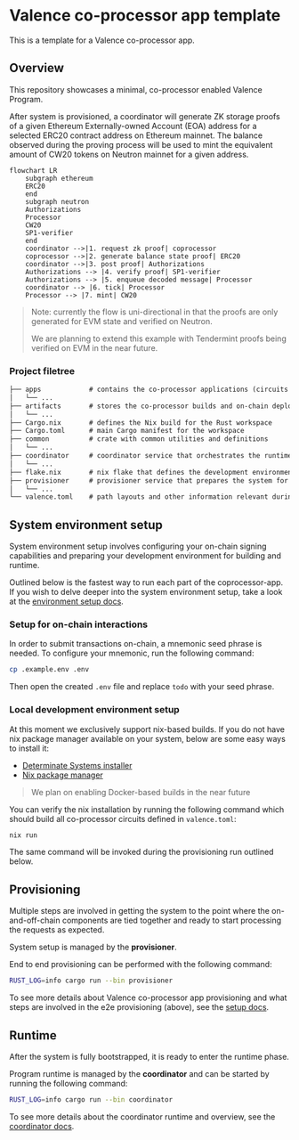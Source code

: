 # Valence co-processor app template

This is a template for a Valence co-processor app.

## Overview

This repository showcases a minimal, co-processor enabled Valence Program.

After system is provisioned, a coordinator will generate ZK storage
proofs of a given Ethereum Externally-owned Account (EOA) address for a
selected ERC20 contract address on Ethereum mainnet. The balance
observed during the proving process will be used to mint the equivalent
amount of CW20 tokens on Neutron mainnet for a given address.

```mermaid
flowchart LR
    subgraph ethereum
    ERC20
    end
    subgraph neutron
    Authorizations
    Processor
    CW20
    SP1-verifier
    end
    coordinator -->|1. request zk proof| coprocessor
    coprocessor -->|2. generate balance state proof| ERC20
    coordinator -->|3. post proof| Authorizations
    Authorizations --> |4. verify proof| SP1-verifier
    Authorizations --> |5. enqueue decoded message| Processor
    coordinator --> |6. tick| Processor
    Processor --> |7. mint| CW20
```

> Note: currently the flow is uni-directional in that the proofs are only
> generated for EVM state and verified on Neutron.
>
> We are planning to extend this example with Tendermint proofs being
> verified on EVM in the near future.

### Project filetree

```md
├── apps            # contains the co-processor applications (circuits and controllers).
│   └── ...
├── artifacts       # stores the co-processor builds and on-chain deployment artifacts
│   └── ...
├── Cargo.nix       # defines the Nix build for the Rust workspace
├── Cargo.toml      # main Cargo manifest for the workspace
├── common          # crate with common utilities and definitions
│   └── ...
├── coordinator     # coordinator service that orchestrates the runtime
│   └── ...
├── flake.nix       # nix flake that defines the development environment and builds
├── provisioner     # provisioner service that prepares the system for runtime
│   └── ...
└── valence.toml    # path layouts and other information relevant during the builds
```

## System environment setup

System environment setup involves configuring your on-chain signing capabilities
and preparing your development environment for building and runtime.

Outlined below is the fastest way to run each part of the coprocessor-app.
If you wish to delve deeper into the system environment setup, take a look
at the [environment setup docs](docs/environment.md).

### Setup for on-chain interactions

In order to submit transactions on-chain, a mnemonic seed phrase is needed.
To configure your mnemonic, run the following command:

```sh
cp .example.env .env
```

Then open the created `.env` file and replace `todo` with your seed phrase.

### Local development environment setup

At this moment we exclusively support nix-based builds.
If you do not have nix package manager available on your system, below are some easy ways to install it:

- [Determinate Systems installer](https://docs.determinate.systems/getting-started/)
- [Nix package manager](https://nixos.org/download/)

> We plan on enabling Docker-based builds in the near future

You can verify the nix installation by running the following command which
should build all co-processor circuits defined in `valence.toml`:

```sh
nix run
```

The same command will be invoked during the provisioning run outlined below.

## Provisioning

Multiple steps are involved in getting the system to the point where
the on-and-off-chain components are tied together and ready to start
processing the requests as expected.

System setup is managed by the **provisioner**.

End to end provisioning can be performed with the following command:

```sh
RUST_LOG=info cargo run --bin provisioner
```

To see more details about Valence co-processor app provisioning and
what steps are involved in the e2e provisioning (above), see the
[setup docs](docs/setup.md).

## Runtime

After the system is fully bootstrapped, it is ready to enter the
runtime phase.

Program runtime is managed by the **coordinator** and can be started
by running the following command:

```sh
RUST_LOG=info cargo run --bin coordinator
```

To see more details about the coordinator runtime and overview, see
the [coordinator docs](docs/coordinator.md).
